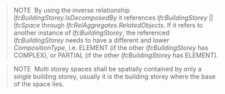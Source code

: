 > NOTE&nbsp; By using the inverse relationship _IfcBuildingStorey.IsDecomposedBy_ it references _IfcBuildingStorey_ || _IfcSpace_ through _IfcRelAggregates.RelatedObjects_. If it refers to another instance of _IfcBuildingStorey_, the referenced _IfcBuildingStorey_ needs to have a different and lower _CompositionType_, i.e. ELEMENT (if the other _IfcBuildingStorey_ has COMPLEX), or PARTIAL (if the other _IfcBuildingStorey_ has ELEMENT).

> NOTE&nbsp; Multi storey spaces shall be spatially contained by only a single building storey, usually it is the building storey where the base of the space lies.